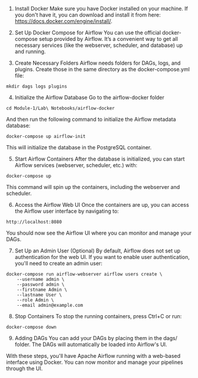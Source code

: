 1. Install Docker
Make sure you have Docker installed on your machine. If you don't have it, you can download and install it from here: https://docs.docker.com/engine/install/.


2. Set Up Docker Compose for Airflow
You can use the official docker-compose setup provided by Airflow. It’s a convenient way to get all necessary services (like the webserver, scheduler, and database) up and running.

3. Create Necessary Folders
Airflow needs folders for DAGs, logs, and plugins. Create those in the same directory as the docker-compose.yml file:

```
mkdir dags logs plugins
```

4. Initialize the Airflow Database
Go to the airflow-docker folder

```
cd Module-1/Lab\ Notebooks/airflow-docker

```

And then run the following command to initialize the Airflow metadata database:

```
docker-compose up airflow-init

```

This will initialize the database in the PostgreSQL container.

5. Start Airflow Containers
After the database is initialized, you can start Airflow services (webserver, scheduler, etc.) with:
```
docker-compose up

```
This command will spin up the containers, including the webserver and scheduler.

6. Access the Airflow Web UI
Once the containers are up, you can access the Airflow user interface by navigating to:

```
http://localhost:8080

```
You should now see the Airflow UI where you can monitor and manage your DAGs.

7. Set Up an Admin User (Optional)
By default, Airflow does not set up authentication for the web UI. If you want to enable user authentication, you'll need to create an admin user:

```
docker-compose run airflow-webserver airflow users create \
    --username admin \
    --password admin \
    --firstname Admin \
    --lastname User \
    --role Admin \
    --email admin@example.com

```

8. Stop Containers
To stop the running containers, press Ctrl+C or run:

```
docker-compose down

```

9. Adding DAGs
You can add your DAGs by placing them in the dags/ folder. The DAGs will automatically be loaded into Airflow's UI.

With these steps, you'll have Apache Airflow running with a web-based interface using Docker. You can now monitor and manage your pipelines through the UI.